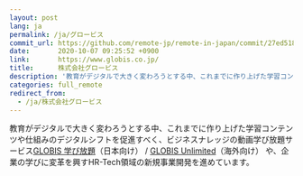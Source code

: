 ```yaml
---
layout: post
lang: ja
permalink: /ja/グロービス
commit_url: https://github.com/remote-jp/remote-in-japan/commit/27ed5185ad150ae8b028940244bfb74d7651ff7e
date:       2020-10-07 09:25:52 +0900
link:       https://www.globis.co.jp/
title:      株式会社グロービス
description: '教育がデジタルで大きく変わろうとする中、これまでに作り上げた学習コンテンツや仕組みのデジタルシフトを促進すべく、ビジネスナレッジの動画学び放題サービスGLOBIS 学び放題（日本向け） / GLOBIS Unlimited（海外向け） や、企業の学びに変革を興すHR-Tech領域の新規事業開発を進めています。'
categories: full_remote
redirect_from:
  - /ja/株式会社グロービス
---
```


<p>教育がデジタルで大きく変わろうとする中、これまでに作り上げた学習コンテンツや仕組みのデジタルシフトを促進すべく、ビジネスナレッジの動画学び放題サービス<a href="https://hodai.globis.co.jp/">GLOBIS 学び放題</a>（日本向け） / <a href="https://unlimited.globis.co.jp/">GLOBIS Unlimited</a>（海外向け） や、企業の学びに変革を興すHR-Tech領域の新規事業開発を進めています。</p>
